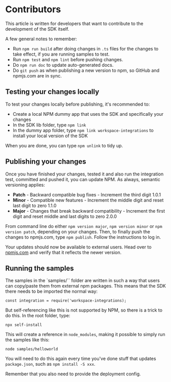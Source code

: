 # Contributors

This article is written for developers that want to contribute to the development of the SDK itself.

A few general notes to remember:

* Run `npm run build` after doing changes in `.ts` files for the changes to take effect, if you are running samples to test.
* Run `npm test` and `npm lint` before pushing changes.
* Do `npm run doc` to update auto-generated docs.
* Do `git push` as when publishing a new version to npm, so GitHub and npmjs.com are in sync.

## Testing your changes locally

To test your changes locally before publishing, it's recommended to:

* Create a local NPM dummy app that uses the SDK and specifically your changes
* In the SDK lib folder, type `npm link`
* In the dummy app folder, type `npm link workspace-integrations` to install your local version of the SDK

When you are done, you can type `npm unlink` to tidy up.

## Publishing your changes

Once you have finished your changes, tested it and also run the integration test, committed and pushed it, you can update NPM. As always, semantic versioning applies:

* **Patch** - Backward compatible bug fixes	-	Increment the third digit	1.0.1
* **Minor** - Compatible new features -	Increment the middle digit and reset last digit to zero	1.1.0
* **Major** - Changes that break backward compatibility	- Increment the first digit and reset middle and last digits to zero	2.0.0

From command line do either `npm version major`, `npm version minor` or `npm version patch`, depending on your changes. Then, to finally push the changes to npmjs.com, type `npm publish`. Follow the instructions to log in.

Your updates should now be available to external users. Head over to [npmjs.com](https://www.npmjs.com/package/workspace-integrations) and verify that it reflects the newer version.

## Running the samples

The samples in the `samples/`` folder are written in such a way that users can copy/paste them from external npm packages.
This means that the SDK there needs to be imported the normal way:

```
const integration = require('workspace-integrations);
```

But self-referencing like this is not supported by NPM, so there is a trick to do this. In the root folder, type:

```
npx self-install
```

This will create a reference in `node_modules`, making it possible to simply run the samples like this:

```
node samples/helloworld
```

You will need to do this again every time you've done stuff that updates `package.json`, such as `npm install -S xxx`.

Remember that you also need to provide the deployment config.

